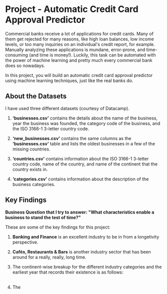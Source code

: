 # Project - Automatic Credit Card Approval Predictor

Commercial banks receive a lot of applications for credit cards. Many of them get rejected for many reasons, like high loan balances, low income levels, or too many inquiries on an individual's credit report, for example. Manually analyzing these applications is mundane, error-prone, and time-consuming (and time is money!). Luckily, this task can be automated with the power of machine learning and pretty much every commercial bank does so nowadays.

In this project, you will build an automatic credit card approval predictor using machine learning techniques, just like the real banks do.

## About the Datasets
I have used three different datasets (courtesy of Datacamp).

1. **‘businesses.csv’** contains the details about the name of the business, year the business was founded, the category code of the business, and the ISO 3166-1 3-letter country code.

2. **‘new_businesses.csv’** contains the same columns as the **‘businesses.csv’** table and lists the oldest businesses in a few of the missing countries. 

3. **‘countries.csv’** contains information about the ISO 3166-1 3-letter country code, name of the country, and name of the continent that the country exists in.

4. **‘categories.csv’** contains information about the description of the business categories.

## Key Findings

**Business Question that I try to answer: "What characteristics enable a business to stand the test of time?"**

These are some of the key findings for this project:
1. **Banking and Finance** is an excellent industry to be in from a longetivity perspective.

2. **Cafés, Restaurants & Bars** is another industry sector that has been around for a really, really, long time.

3. The continent-wise breakup for the different industry categories and the earliest year that records their existence is as follows:
<br> </br>

4. The



